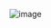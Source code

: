 ![image](https://user-images.githubusercontent.com/87923556/150408889-5176aa88-79eb-49a7-9040-dd54959dc820.png)
